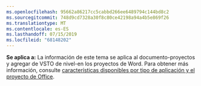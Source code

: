 ```yaml
---
ms.openlocfilehash: 95662a86217cc5cabbd266ee6489794c144bd8c2
ms.sourcegitcommit: 748d9cd7328a30f8c80ce42198a94a4b5e869f26
ms.translationtype: MT
ms.contentlocale: es-ES
ms.lasthandoff: 07/15/2019
ms.locfileid: "68148202"
---
```

  **Se aplica a:** La información de este tema se aplica al documento\-proyectos y agregar de VSTO de nivel\-en los proyectos de Word. Para obtener más información, consulte [características disponibles por tipo de aplicación y el proyecto de Office](../../vsto/features-available-by-office-application-and-project-type.md).
